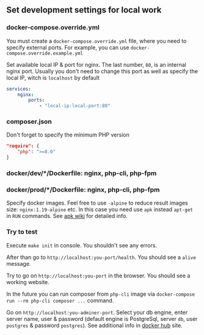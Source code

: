 ## Set development settings for local work

### docker-compose.override.yml

You must create a `docker-compose.override.yml` file, where you need
to specify external ports. For example, you can use `docker-compose.override.example.yml`

Set available local IP & port for nginx. The last number, `80`,
is an internal nginx port. Usually you don't need to change this
port as well as specify the local IP, witch is `localhost` by default 

```yaml
services:
    nginx:
        ports:
            - "local-ip:local-port:80"
```

### composer.json

Don't forget to specify the minimum PHP version

```json
"require": {
    "php": ">=8.0"
}
```

### docker/dev/*/Dockerfile: nginx, php-cli, php-fpm
### docker/prod/*/Dockerfile: nginx, php-cli, php-fpm

Specify docker images. Feel free to use `-alpine` to reduce result images
size: `nginx:1.19-alpine` etc.
In this case you need use `apk` instead `apt-get` in `RUN` commands. See
[apk wiki](https://wiki.alpinelinux.org/wiki/Alpine_Linux_package_management)
for detailed info.

### Try to test

Execute `make init` in console. You shouldn't see any errors.

After than go to `http://localhost:you-port/health`. You should see a `alive` message.

Try to go on `http://localhost:you-port` in the browser. You should see a
working website.

In the future you can run composer from `php-cli` image via
`docker-compose run --rm php-cli composer ...` command.

Go on `http://localhost:you-adminer-port`. Select your db engine, enter 
server name, user & password (default engine is PostgreSql, server `db`,
user `postgres` & password `postgres`). See additional info in
[docker hub](https://hub.docker.com) site.
